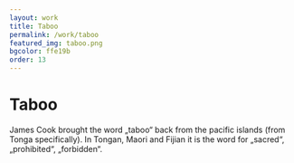 ```yaml
---
layout: work
title: Taboo
permalink: /work/taboo
featured_img: taboo.png
bgcolor: ffe19b
order: 13
---
```


# Taboo

James Cook brought the word „taboo“ back from the pacific islands (from Tonga specifically). In Tongan, Maori and Fijian it is the word for „sacred“, „prohibited“, „forbidden“.